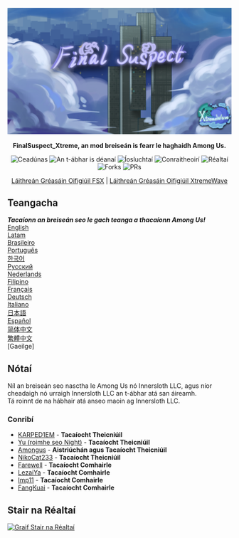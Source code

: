 ﻿<div align="center">

![FSX-XW](Assets/LogoWithTeam.png)

**FinalSuspect_Xtreme, an mod breiseán is fearr le haghaidh Among Us.**

<img src="https://badgen.net/github/license/XtremeWave/FinalSuspect_Xtreme" alt="Ceadúnas">
<img src="https://badgen.net/github/tag/XtremeWave/FinalSuspect_Xtreme" alt="An t-ábhar is déanaí">
<img src="https://badgen.net/github/assets-dl/XtremeWave/FinalSuspect_Xtreme" alt="Íosluchtaí">
<img src="https://badgen.net/github/watchers/XtremeWave/FinalSuspect_Xtreme" alt="Conraitheoirí">
<img src="https://badgen.net/github/stars/XtremeWave/FinalSuspect_Xtreme" alt="Réaltaí">
<img src="https://badgen.net/github/forks/XtremeWave/FinalSuspect_Xtreme" alt="Forks">
<img src="https://badgen.net/github/prs/XtremeWave/FinalSuspect_Xtreme" alt="PRs">

[Láithreán Gréasáin Oifigiúil FSX](https://fsusx.top.cc) | [Láithreán Gréasáin Oifigiúil XtremeWave](https://www.xtreme.net.cn)

</div>

## Teangacha
***Tacaíonn an breiseán seo le gach teanga a thacaíonn Among Us!***<br>
[English](README.md) <br>
[Latam](README_es_LA.md)<br>
[Brasileiro](README_pt_BR.md)<br>
[Português](README_pt.md)<br>
[한국어](README_ko.md)<br>
[Русский](README_ru.md)<br>
[Nederlands](README_nl.md)<br>
[Filipino](README_tl.md)<br>
[Français](README_fr.md)<br>
[Deutsch](README_de.md)<br>
[Italiano](README_it.md)<br>
[日本語](README_ja.md)<br>
[Español](README_es.md)<br>
[简体中文](README_zh.md)<br>
[繁體中文](README_zh_CHT.md)<br>
[Gaeilge]<br>

## Nótaí
Níl an breiseán seo nasctha le Among Us nó Innersloth LLC, agus níor cheadaigh nó urraigh Innersloth LLC an t-ábhar atá san áireamh.<br>
Tá roinnt de na hábhair atá anseo maoin ag Innersloth LLC.

### Conribí
 - [KARPED1EM](https://github.com/KARPED1EM) - **Tacaíocht Theicniúil**
 - [Yu (roimhe seo Night)](https://github.com/Night-GUA) - **Tacaíocht Theicniúil**
 - [Amongus](https://github.com/XiezibanWrite) - **Aistriúchán agus Tacaíocht Theicniúil**
 - [NikoCat233](https://github.com/NikoCat233) - **Tacaíocht Theicniúil**
 - [Farewell](https://github.com/ksduye) - **Tacaíocht Comhairle**
 - [LezaiYa](https://github.com/LezaiYa1) - **Tacaíocht Comhairle**
 - [Imp11](https://github.com/dabao40) - **Tacaíocht Comhairle**
 - [FangKuai](https://github.com/FangKuaiYa) - **Tacaíocht Comhairle**

## Stair na Réaltaí
[![Graif Stair na Réaltaí](https://api.star-history.com/svg?repos=XtremeWave/FinalSuspect_Xtreme&type=Date)](https://star-history.com/#XtremeWave/FinalSuspect_Xtreme&Date)

